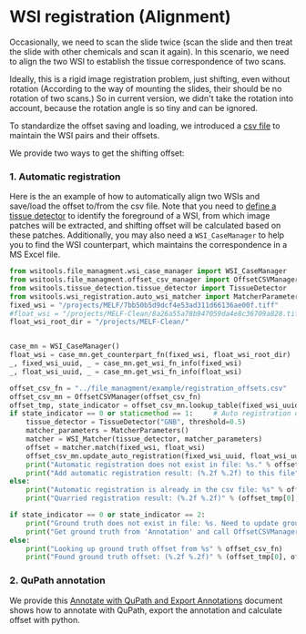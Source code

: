 # WSI registration (Alignment)
Occasionally, we need to scan the slide twice (scan the slide and then treat the slide with other chemicals and scan it again). In this scenario, we need to align the two WSI to establish the tissue correspondence of two scans.  

Ideally, this is a rigid image registration problem, just shifting, even without rotation (According to the way of mounting the slides, their should be no rotation of two scans.)
So in current version, we didn't take the rotation into account, because the rotation angle is so tiny and can be ignored. 

To standardize the offset saving and loading, we introduced a [csv file](../../wsitools/file_managment/example/wsi_pair_offset.csv) to maintain the WSI pairs and their offsets.

We provide two ways to get the shifting offset: 
### 1. Automatic registration
Here is the an example of how to automatically align two WSIs and save/load the offset to/from the csv file.
Note that you need to [define a tissue detector](../tissue_detection/tissue_detector.md) to identify the foreground of a WSI, from which image patches will be extracted, and shifting offset will be calculated based on these patches.
Additionally, you may also need a ```WSI_CaseManager``` to help you to find the WSI counterpart, which maintains the correspondence in a MS Excel file. 
```python
from wsitools.file_managment.wsi_case_manager import WSI_CaseManager   # import dependent packages
from wsitools.file_managment.offset_csv_manager import OffsetCSVManager
from wsitools.tissue_detection.tissue_detector import TissueDetector
from wsitools.wsi_registration.auto_wsi_matcher import MatcherParameters, WSI_Matcher
fixed_wsi = "/projects/MELF/7bb50b5d9dcf4e53ad311d66136ae00f.tiff"
#float_wsi = "/projects/MELF-Clean/8a26a55a78b947059da4e8c36709a828.tiff"
float_wsi_root_dir = "/projects/MELF-Clean/"


case_mn = WSI_CaseManager()
float_wsi = case_mn.get_counterpart_fn(fixed_wsi, float_wsi_root_dir)
_, fixed_wsi_uuid, _ = case_mn.get_wsi_fn_info(fixed_wsi)
_, float_wsi_uuid, _ = case_mn.get_wsi_fn_info(float_wsi)

offset_csv_fn = "../file_managment/example/registration_offsets.csv"
offset_csv_mn = OffsetCSVManager(offset_csv_fn)
offset_tmp, state_indicator = offset_csv_mn.lookup_table(fixed_wsi_uuid, float_wsi_uuid)
if state_indicator == 0 or staticmethod == 1:     # Auto registration does not exist
    tissue_detector = TissueDetector("GNB", threshold=0.5)
    matcher_parameters = MatcherParameters()
    matcher = WSI_Matcher(tissue_detector, matcher_parameters)
    offset = matcher.match(fixed_wsi, float_wsi)
    offset_csv_mn.update_auto_registration(fixed_wsi_uuid, float_wsi_uuid, offset)
    print("Automatic registration does not exist in file: %s." % offset_csv_fn)
    print("Add automatic registration result: (%.2f %.2f) to this file" % (offset[0], offset[1]))
else:
    print("Automatic registration is already in the csv file: %s" % offset_csv_fn)
    print("Quarried registration result: (%.2f %.2f)" % (offset_tmp[0], offset_tmp[1]))  # could be ground truth

if state_indicator == 0 or state_indicator == 2:
    print("Ground truth does not exist in file: %s. Need to update ground truth" % offset_csv_fn)
    print("Get ground truth from 'Annotation' and call OffsetCSVManager.update_ground_truth(...)")
else:
    print("Looking up ground truth offset from %s" % offset_csv_fn)
    print("Found ground truth offset: (%.2f %.2f)" % (offset_tmp[0], offset_tmp[1]))
``` 
### 2. QuPath annotation  
We provide this [Annotate with QuPath and Export Annotations](../wsi_annotation/QuPath_scripts/readme.md)  document shows how to annotate with QuPath, export the annotation and calculate offset with python.









